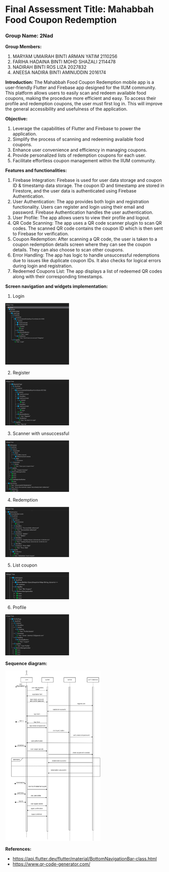 # Final Assessment Title: Mahabbah Food Coupon Redemption

### Group Name: 2Nad

**Group Members:**
1. MARYAM UMAIRAH BINTI ARMAN YATIM 2110256
2. FARIHA HADAINA BINTI MOHD SHAZALI 2114478	
3. NADIRAH BINTI ROS LIZA 2027832
4. ANEESA NADIRA BINTI AMINUDDIN 2016174


**Introduction:**
  The Mahabbah Food Coupon Redemption mobile app is a user-friendly Flutter and Firebase app designed for the IIUM community. This platform allows users to easily scan and redeem available food coupons, making the procedure more efficient and easy. To access their profile and redemption coupons, the user must first log in. This will improve the general accessibility and usefulness of the application. 


**Objective:**
1. Leverage the capabilities of Flutter and Firebase to power the application.
2. Simplify the process of scanning and redeeming available food coupons.
3. Enhance user convenience and efficiency in managing coupons.
4. Provide personalized lists of redemption coupons for each user.
5. Facilitate effortless coupon management within the IIUM community.


**Features and functionalities:**
1. Firebase Integration: Firebase is used for user data storage and coupon ID & timestamp data storage. The coupon ID and timestamp are stored in Firestore, and the user data is authenticated using Firebase Authentication.
2. User Authentication: The app provides both login and registration functionality. Users can register and login using their email and password. Firebase Authentication handles the user authentication.
3. User Profile: The app allows users to view their profile and logout.
4. QR Code Scanning: The app uses a QR code scanner plugin to scan QR codes. The scanned QR code contains the coupon ID which is then sent to Firebase for verification.
5. Coupon Redemption: After scanning a QR code, the user is taken to a coupon redemption details screen where they can see the coupon details. They can also choose to scan other coupons.
6. Error Handling: The app has logic to handle unsuccessful redemptions due to issues like duplicate coupon IDs. It also checks for logical errors during login and registration.
7. Redeemed Coupons List: The app displays a list of redeemed QR codes along with their corresponding timestamps.


**Screen navigation and widgets implementation:**
1. Login

<img src="./images/login.jpeg" width="40%">

2. Register

<img src="./images/register.jpeg" width="40%">

3. Scanner with unsuccessful

<img src="./images/scanner_with_unsuccessful.jpeg" width="40%">

4. Redemption

<img src="./images/redemption.jpeg" width="40%">

5. List coupon

<img src="./images/list_coupon.jpeg" width="40%">

6. Profile

<img src="./images/profile.jpeg" width="40%">


**Sequence diagram:**

<img src="./images/sequence_diagram.jpeg" width="60%">


**References:**
- https://api.flutter.dev/flutter/material/BottomNavigationBar-class.html
- https://www.qr-code-generator.com/

